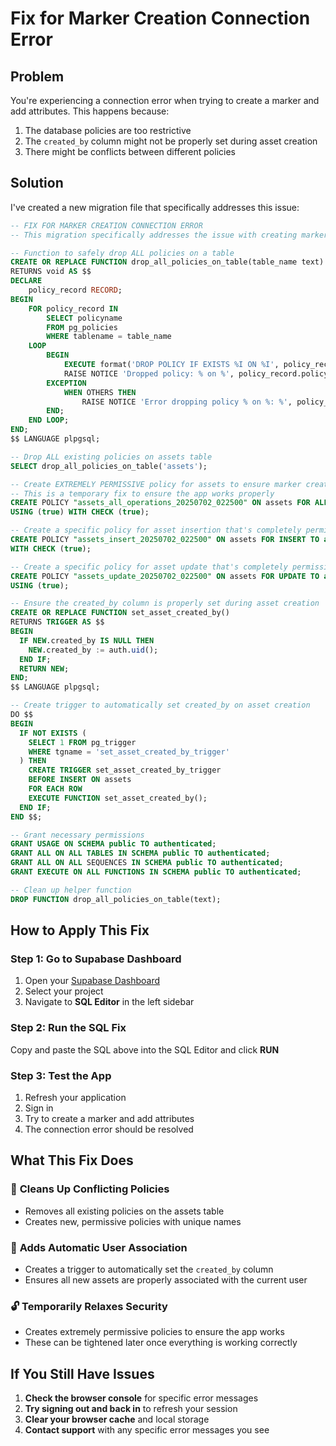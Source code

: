 # Fix for Marker Creation Connection Error

## Problem
You're experiencing a connection error when trying to create a marker and add attributes. This happens because:

1. The database policies are too restrictive
2. The `created_by` column might not be properly set during asset creation
3. There might be conflicts between different policies

## Solution
I've created a new migration file that specifically addresses this issue:

```sql
-- FIX FOR MARKER CREATION CONNECTION ERROR
-- This migration specifically addresses the issue with creating markers and adding attributes

-- Function to safely drop ALL policies on a table
CREATE OR REPLACE FUNCTION drop_all_policies_on_table(table_name text)
RETURNS void AS $$
DECLARE
    policy_record RECORD;
BEGIN
    FOR policy_record IN 
        SELECT policyname 
        FROM pg_policies 
        WHERE tablename = table_name
    LOOP
        BEGIN
            EXECUTE format('DROP POLICY IF EXISTS %I ON %I', policy_record.policyname, table_name);
            RAISE NOTICE 'Dropped policy: % on %', policy_record.policyname, table_name;
        EXCEPTION
            WHEN OTHERS THEN
                RAISE NOTICE 'Error dropping policy % on %: %', policy_record.policyname, table_name, SQLERRM;
        END;
    END LOOP;
END;
$$ LANGUAGE plpgsql;

-- Drop ALL existing policies on assets table
SELECT drop_all_policies_on_table('assets');

-- Create EXTREMELY PERMISSIVE policy for assets to ensure marker creation works
-- This is a temporary fix to ensure the app works properly
CREATE POLICY "assets_all_operations_20250702_022500" ON assets FOR ALL TO authenticated 
USING (true) WITH CHECK (true);

-- Create a specific policy for asset insertion that's completely permissive
CREATE POLICY "assets_insert_20250702_022500" ON assets FOR INSERT TO authenticated 
WITH CHECK (true);

-- Create a specific policy for asset update that's completely permissive
CREATE POLICY "assets_update_20250702_022500" ON assets FOR UPDATE TO authenticated 
USING (true);

-- Ensure the created_by column is properly set during asset creation
CREATE OR REPLACE FUNCTION set_asset_created_by()
RETURNS TRIGGER AS $$
BEGIN
  IF NEW.created_by IS NULL THEN
    NEW.created_by := auth.uid();
  END IF;
  RETURN NEW;
END;
$$ LANGUAGE plpgsql;

-- Create trigger to automatically set created_by on asset creation
DO $$
BEGIN
  IF NOT EXISTS (
    SELECT 1 FROM pg_trigger 
    WHERE tgname = 'set_asset_created_by_trigger'
  ) THEN
    CREATE TRIGGER set_asset_created_by_trigger
    BEFORE INSERT ON assets
    FOR EACH ROW
    EXECUTE FUNCTION set_asset_created_by();
  END IF;
END $$;

-- Grant necessary permissions
GRANT USAGE ON SCHEMA public TO authenticated;
GRANT ALL ON ALL TABLES IN SCHEMA public TO authenticated;
GRANT ALL ON ALL SEQUENCES IN SCHEMA public TO authenticated;
GRANT EXECUTE ON ALL FUNCTIONS IN SCHEMA public TO authenticated;

-- Clean up helper function
DROP FUNCTION drop_all_policies_on_table(text);
```

## How to Apply This Fix

### Step 1: Go to Supabase Dashboard
1. Open your [Supabase Dashboard](https://supabase.com/dashboard)
2. Select your project
3. Navigate to **SQL Editor** in the left sidebar

### Step 2: Run the SQL Fix
Copy and paste the SQL above into the SQL Editor and click **RUN**

### Step 3: Test the App
1. Refresh your application
2. Sign in
3. Try to create a marker and add attributes
4. The connection error should be resolved

## What This Fix Does

### 🧹 **Cleans Up Conflicting Policies**
- Removes all existing policies on the assets table
- Creates new, permissive policies with unique names

### 🔧 **Adds Automatic User Association**
- Creates a trigger to automatically set the `created_by` column
- Ensures all new assets are properly associated with the current user

### 🔓 **Temporarily Relaxes Security**
- Creates extremely permissive policies to ensure the app works
- These can be tightened later once everything is working correctly

## If You Still Have Issues

1. **Check the browser console** for specific error messages
2. **Try signing out and back in** to refresh your session
3. **Clear your browser cache** and local storage
4. **Contact support** with any specific error messages you see